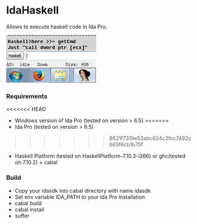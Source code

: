 # IdaHaskell

Allows to execute haskell code in Ida Pro.

![alt text](https://raw.githubusercontent.com/kvnesterov/IdaHaskell/master/screenshot.png "Example")


### Requirements
<<<<<<< HEAD
* Windows version of Ida Pro (tested on version > 6.5)
=======
* Ida Pro (tested on version > 6.5)
>>>>>>> 8621f7319e53abc624c2fcc7492c665f6cb1b75f
* Haskell Platform (tested on HaskellPlatform-7.10.3-i386) or ghc(tested on 7.10.2) + cabal

### Build
* Copy your idasdk into cabal directory with name idasdk
* Set env variable IDA_PATH to your Ida Pro installation
* cabal build
* cabal install
* suffer
